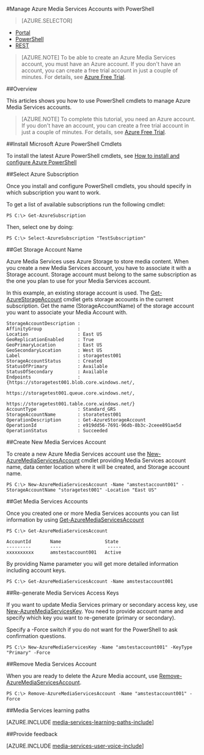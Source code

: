 <properties 
    pageTitle="Manage Azure Media Services Accounts with PowerShell" 
    description="Learn how to manage Azure Media Services accounts with PowerShell cmdlets." 
    authors="Juliako" 
    manager="dwrede" 
    editor="" 
    services="media-services" 
    documentationCenter=""/>

<tags 
    ms.service="media-services" 
    ms.workload="media" 
    ms.tgt_pltfrm="na" 
    ms.devlang="na" 
    ms.topic="article" 
    ms.date="12/08/2015" 
    ms.author="juliako"/>


#Manage Azure Media Services Accounts with PowerShell

> [AZURE.SELECTOR]
- [Portal](media-services-create-account.md)
- [PowerShell](media-services-manage-with-powershell.md)
- [REST](http://msdn.microsoft.com/library/azure/dn194267.aspx)

> [AZURE.NOTE] To be able to create an Azure Media Services account, you must have an Azure account. If you don't have an account, you can create a free trial account in just a couple of minutes. For details, see <a href="http://www.windowsazure.com/pricing/free-trial/?WT.mc_id=A8A8397B5" target="_blank">Azure Free Trial</a>.

##Overview 

This articles shows you how to use PowerShell cmdlets to manage Azure Media Services accounts.

>[AZURE.NOTE]
> To complete this tutorial, you need an Azure account. If you don't have an account, you can create a free trial account in just a couple of minutes. For details, see <a href="http://www.windowsazure.com/pricing/free-trial/?WT.mc_id=A8A8397B5" target="_blank">Azure Free Trial</a>.

##Install Microsoft Azure PowerShell Cmdlets

To install the latest Azure PowerShell cmdlets, see [How to install and configure Azure PowerShell](../powershell-install-configure.md)

##Select Azure Subscription

Once you install and configure PowerShell cmdlets, you should specify in which subscription you want to work. 

To get a list of available subscriptions run the following cmdlet:

    PS C:\> Get-AzureSubscription

Then, select one by doing:

    PS C:\> Select-AzureSubscription "TestSubscription"

 
##Get Storage Account Name

Azure Media Services uses Azure Storage to store media content. When you create a new Media Services account, you have to associate it with a Storage account. Storage account must belong to the same subscription as the one you  plan to use for your Media Services account. 

In this example, an existing storage account is used. The [Get-AzureStorageAccount](https://msdn.microsoft.com/library/azure/dn495134.aspx) cmdlet gets storage accounts in the current subscription. Get the name (StorageAccountName) of the storage account you want to associate your Media Account with.

    StorageAccountDescription : 
    AffinityGroup             :
    Location                  : East US
    GeoReplicationEnabled     : True
    GeoPrimaryLocation        : East US
    GeoSecondaryLocation      : West US
    Label                     : storagetest001
    StorageAccountStatus      : Created
    StatusOfPrimary           : Available
    StatusOfSecondary         : Available
    Endpoints                 : {https://storagetest001.blob.core.windows.net/,
                                https://storagetest001.queue.core.windows.net/,
                                https://storagetest001.table.core.windows.net/}
    AccountType               : Standard_GRS
    StorageAccountName        : storatetest001
    OperationDescription      : Get-AzureStorageAccount
    OperationId               : e919dd56-7691-96db-8b3c-2ceee891ae5d
    OperationStatus           : Succeeded

##Create New Media Services Account

To create a new Azure Media Services account use the [New-AzureMediaServicesAccount](https://msdn.microsoft.com/library/azure/dn495286.aspx) cmdlet providing Media Services account name, data center location where it will be created, and Storage account name. 


    PS C:\> New-AzureMediaServicesAccount -Name "amstestaccount001" -StorageAccountName "storagetest001" -Location "East US"

##Get Media Services Accounts

Once you created one or more Media Services accounts you can list information by using [Get-AzureMediaServicesAccount](https://msdn.microsoft.com/library/azure/dn495286.aspx)

    
    PS C:\> Get-AzureMediaServicesAccount
    
    AccountId       Name                State
    ---------       ----                 -----
    xxxxxxxxxx      amstestaccount001   Active

By providing Name parameter you will get more detailed information including account keys.

    PS C:\> Get-AzureMediaServicesAccount -Name amstestaccount001

##Re-generate Media Services Access Keys

If you want to update Media Services primary or secondary access key, use [New-AzureMediaServicesKey](https://msdn.microsoft.com/library/azure/dn495215.aspx). 
You need to provide account name and specify which key you want to re-generate (primary or secondary). 

Specify a -Force switch if you do not want for the PowerShell to ask confirmation questions.

    PS C:\> New-AzureMediaServicesKey -Name "amstestaccount001" -KeyType "Primary" -Force

##Remove Media Services Account

When you are ready to delete the Azure Media account, use [Remove-AzureMediaServicesAccount](https://msdn.microsoft.com/library/azure/dn495220.aspx).

    PS C:\> Remove-AzureMediaServicesAccount -Name "amstestaccount001" -Force


##Media Services learning paths

[AZURE.INCLUDE [media-services-learning-paths-include](../../includes/media-services-learning-paths-include.md)]

##Provide feedback

[AZURE.INCLUDE [media-services-user-voice-include](../../includes/media-services-user-voice-include.md)]

 
